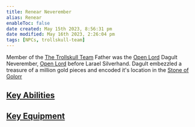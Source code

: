 ```yaml
---
title: Renear Neverember
alias: Renear
enableToc: false
date created: May 15th 2023, 8:56:31 pm
date modified: May 16th 2023, 2:26:04 pm
tags: [NPCs, trollskull-team]
---
```

Member of the [The Trollskull Team](The%20Trollskull%20Team.md)
Father was the [Open Lord](Closed%20Lords%20of%20Waterdeep.md) Dagult Neverember, [Open Lord](Closed%20Lords%20of%20Waterdeep.md) before Larael Silverhand. Dagult embezzled a treasure of a million gold pieces and encoded it's location in the [Stone of Golorr](Stone%20of%20Golorr.md)

## [Key Abilities](The%20Trollskull%20Team.md#Key%20Abilities)

## [Key Equipment](The%20Trollskull%20Team.md#Key%20Equipment)
